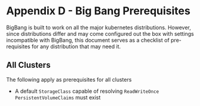 # Appendix D - Big Bang Prerequisites

BigBang is built to work on all the major kubernetes distributions.  However, since distributions differ and may come
configured out the box with settings incompatible with BigBang, this document serves as a checklist of pre-requisites
for any distribution that may need it.

## All Clusters

The following apply as prerequisites for all clusters

* A default `StorageClass` capable of resolving `ReadWriteOnce` `PersistentVolumeClaims` must exist
